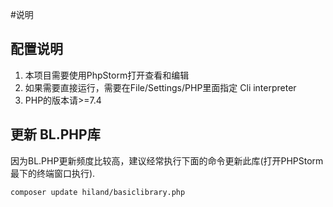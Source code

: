 #说明
## 配置说明
1. 本项目需要使用PhpStorm打开查看和编辑
2. 如果需要直接运行，需要在File/Settings/PHP里面指定 Cli interpreter
3. PHP的版本请>=7.4
## 更新 BL.PHP库

因为BL.PHP更新频度比较高，建议经常执行下面的命令更新此库(打开PHPStorm最下的终端窗口执行).
```shell
composer update hiland/basiclibrary.php
```


